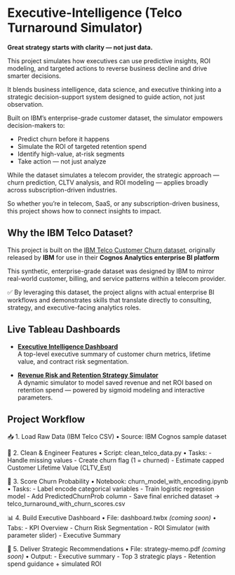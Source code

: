 # Executive-Intelligence (Telco Turnaround Simulator)


**Great strategy starts with clarity — not just data.**  

This project simulates how executives can use predictive insights, ROI modeling, and targeted actions to reverse business decline and drive smarter decisions.

It blends business intelligence, data science, and executive thinking into a strategic decision-support system designed to guide action, not just observation.

Built on IBM’s enterprise-grade customer dataset, the simulator empowers decision-makers to:
- Predict churn before it happens
- Simulate the ROI of targeted retention spend
- Identify high-value, at-risk segments
- Take action — not just analyze

While the dataset simulates a telecom provider, the strategic approach — churn prediction, CLTV analysis, and ROI modeling — applies broadly across subscription-driven industries.

So whether you’re in telecom, SaaS, or any subscription-driven business, this project shows how to connect insights to impact.

## Why the IBM Telco Dataset?

This project is built on the [IBM Telco Customer Churn dataset](https://www.ibm.com/docs/en/cognos-analytics/11.1.0?topic=samples-telco-customer-churn), originally released by **IBM** for use in their **Cognos Analytics enterprise BI platform**

This synthetic, enterprise-grade dataset was designed by IBM to mirror real-world customer, billing, and service patterns within a telecom provider.

✅ By leveraging this dataset, the project aligns with actual enterprise BI workflows and demonstrates skills that translate directly to consulting, strategy, and executive-facing analytics roles.


## Live Tableau Dashboards

- [**Executive Intelligence Dashboard**](https://public.tableau.com/views/telcosimulatore/ExecutiveDashboard?:language=en-US&:sid=&:redirect=auth&:display_count=n&:origin=viz_share_link)  
  A top-level executive summary of customer churn metrics, lifetime value, and contract risk segmentation.

- [**Revenue Risk and Retention Strategy Simulator**](https://public.tableau.com/views/telcosimulatore2/SimulatorDashboard?:language=en-US&:sid=&:redirect=auth&:display_count=n&:origin=viz_share_link)  
  A dynamic simulator to model saved revenue and net ROI based on retention spend — powered by sigmoid modeling and interactive parameters.


## Project Workflow 

📥 1. Load Raw Data (IBM Telco CSV)
   • Source: IBM Cognos sample dataset

🧼 2. Clean & Engineer Features
   • Script: clean_telco_data.py
   • Tasks:
     - Handle missing values
     - Create churn flag (1 = churned)
     - Estimate capped Customer Lifetime Value (CLTV_Est)

🧪 3. Score Churn Probability
   • Notebook: churn_model_with_encoding.ipynb
   • Tasks:
     - Label encode categorical variables
     - Train logistic regression model
     - Add PredictedChurnProb column
     - Save final enriched dataset → telco_turnaround_with_churn_scores.csv

📊 4. Build Executive Dashboard
   • File: dashboard.twbx *(coming soon)*
   • Tabs:
     - KPI Overview
     - Churn Risk Segmentation
     - ROI Simulator (with parameter slider)
     - Executive Summary

📄 5. Deliver Strategic Recommendations
   • File: strategy-memo.pdf *(coming soon)*
   • Output:
     - Executive summary
     - Top 3 strategic plays
     - Retention spend guidance + simulated ROI
